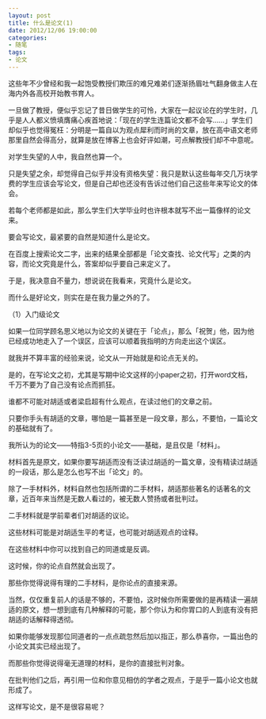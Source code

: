 ```yaml
---
layout: post
title: 什么是论文(1)
date: 2012/12/06 19:00:00
categories:
- 随笔
tags:
- 论文
---
```


这些年不少曾经和我一起饱受教授们欺压的难兄难弟们逐渐扬眉吐气翻身做主人在海内外各高校开始教书育人。

一旦做了教授，便似乎忘记了昔日做学生的可怜，大家在一起议论在的学生时，几乎是人人都义愤填膺痛心疾首地说：「现在的学生连篇论文都不会写……」学生们却似乎也觉得冤枉：分明是一篇自以为观点犀利而时尚的文章，放在高中语文老师那里自然会得高分，就算是放在博客上也会好评如潮，可点解教授们却不中意呢。

对学生失望的人中，我自然也算一个。

只是失望之余，却觉得自己似乎并没有资格失望：我只是默认这些每年交几万块学费的学生应该会写论文，但是自己却也还没有告诉过他们自己这些年来写论文的体会。

若每个老师都是如此，那么学生们大学毕业时也许根本就写不出一篇像样的论文来。

要会写论文，最紧要的自然是知道什么是论文。

在百度上搜索论文二字，出来的结果全部都是「论文查找、论文代写」之类的内容，而论文究竟是什么，答案却似乎要自己来定义了。

于是，我决意自不量力，想说说在我看来，究竟什么是论文。

而什么是好论文，则实在是在我力量之外的了。

（1）入门级论文

如果一位同学顾名思义地以为论文的关键在于「论点」，那么「祝贺」他，因为他已经成功地走入了一个误区，应该可以顺着我指明的方向走出这个误区。

就我并不算丰富的经验来说，论文从一开始就是和论点无关的。

是的，在写论文之初，尤其是写期中论文这样的小paper之初，打开word文档，千万不要为了自己没有论点而抓狂。

谁都不可能对胡适或者梁启超有什么观点，在读过他们的文章之前。

只要你手头有胡适的文章，哪怕是一篇甚至是一段文章，那么，不要怕，一篇论文的基础就有了。

我所认为的论文——特指3-5页的小论文——基础，是且仅是「材料」。

材料首先是原文，如果你要写胡适而没有泛读过胡适的一篇文章，没有精读过胡适的一段话，那么是怎么也写不出「论文」的。

除了一手材料外，材料自然也包括所谓的二手材料，胡适那些著名的话著名的文章，近百年来当然是无数人看过的，被无数人赞扬或者批判过。

二手材料就是学前辈者们对胡适的议论。

这些材料可能是对胡适生平的考证，也可能对胡适观点的诠释。

在这些材料中你可以找到自己的同道或是反调。

这时候，你的论点自然就会出现了。

那些你觉得说得有理的二手材料，是你论点的直接来源。

当然，仅仅重复前人的话是不够的，不要怕，这时候你所需要做的是再精读一遍胡适的原文，想一想到底有几种解释的可能，那个你认为和你胃口的人到底有没有把胡适的话解释得透彻。

如果你能够发现那位同道者的一点点疏忽然后加以指正，那么恭喜你，一篇出色的小论文其实已经出现了。

而那些你觉得说得毫无道理的材料，是你的直接批判对象。

在批判他们之后，再引用一位和你意见相仿的学者之观点，于是乎一篇小论文也就形成了。

这样写论文，是不是很容易呢？
